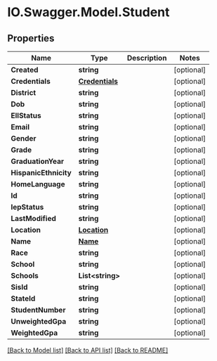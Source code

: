 # IO.Swagger.Model.Student
## Properties

Name | Type | Description | Notes
------------ | ------------- | ------------- | -------------
**Created** | **string** |  | [optional] 
**Credentials** | [**Credentials**](Credentials.md) |  | [optional] 
**District** | **string** |  | [optional] 
**Dob** | **string** |  | [optional] 
**EllStatus** | **string** |  | [optional] 
**Email** | **string** |  | [optional] 
**Gender** | **string** |  | [optional] 
**Grade** | **string** |  | [optional] 
**GraduationYear** | **string** |  | [optional] 
**HispanicEthnicity** | **string** |  | [optional] 
**HomeLanguage** | **string** |  | [optional] 
**Id** | **string** |  | [optional] 
**IepStatus** | **string** |  | [optional] 
**LastModified** | **string** |  | [optional] 
**Location** | [**Location**](Location.md) |  | [optional] 
**Name** | [**Name**](Name.md) |  | [optional] 
**Race** | **string** |  | [optional] 
**School** | **string** |  | [optional] 
**Schools** | **List&lt;string&gt;** |  | [optional] 
**SisId** | **string** |  | [optional] 
**StateId** | **string** |  | [optional] 
**StudentNumber** | **string** |  | [optional] 
**UnweightedGpa** | **string** |  | [optional] 
**WeightedGpa** | **string** |  | [optional] 

[[Back to Model list]](../README.md#documentation-for-models) [[Back to API list]](../README.md#documentation-for-api-endpoints) [[Back to README]](../README.md)

